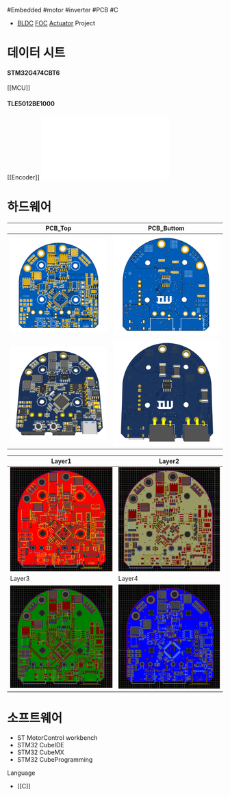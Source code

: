 #Embedded #motor #inverter #PCB #C 

- [BLDC](BLDC.md) [FOC](FOC.md) [Actuator](Actuator.md) Project
# 데이터 시트
#### STM32G474CBT6
[[MCU]]

#### TLE5012BE1000
[[Encoder]]
![Infineon-TLE5012B_Exxxx-DataSheet-v02_01-EN](DataSheet/Sensor/Encoder/Infineon-TLE5012B_Exxxx-DataSheet-v02_01-EN.pdf)


# 하드웨어

| PCB_Top                             | PCB_Buttom                                |
| ----------------------------------- | ----------------------------------------- |
| ![PCB_Top](Image/PCB_Top.png)       | ![PCB_Buttom](Image/PCB_Buttom.png)       |
| ![PCB_3D_Top](Image/PCB_3D_Top.png) | ![PCB_3D_Buttom](Image/PCB_3D_Buttom.png) |

| Layer1                              | Layer2                              |
| ----------------------------------- | ----------------------------------- |
| ![PCB_Layer1](Image/PCB_Layer1.png) | ![PCB_Layer2](Image/PCB_Layer2.png) |
| Layer3                              | Layer4                              |
| ![PCB_Layer3](Image/PCB_Layer3.png) | ![PCB_Layer4](Image/PCB_Layer4.png) |

# 소프트웨어
- ST MotorControl workbench
- STM32 CubeIDE
- STM32 CubeMX
- STM32 CubeProgramming

Language
- [[C]]
